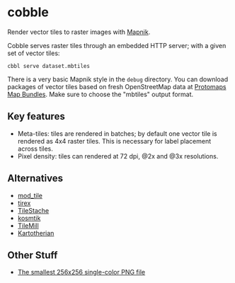 # cobble
Render vector tiles to raster images with [Mapnik](https://github.com/mapnik/mapnik).

Cobble serves raster tiles through an embedded HTTP server; with a given set of vector tiles: 

    cbbl serve dataset.mbtiles
    
There is a very basic Mapnik style in the `debug` directory. You can download packages of vector tiles based on fresh OpenStreetMap data at [Protomaps Map Bundles](http://protomaps.com/bundles). Make sure to choose the "mbtiles" output format.

## Key features

* Meta-tiles: tiles are rendered in batches; by default one vector tile is rendered as 4x4 raster tiles. This is necessary for label placement across tiles.
* Pixel density: tiles can rendered at 72 dpi, @2x and @3x resolutions.

## Alternatives
* [mod_tile](https://github.com/openstreetmap/mod_tile)
* [tirex](https://github.com/openstreetmap/tirex)
* [TileStache](http://tilestache.org)
* [kosmtik](https://github.com/kosmtik/kosmtik)
* [TileMill](https://github.com/tilemill-project/tilemill)
* [Kartotherian](https://github.com/kartotherian/kartotherian)

## Other Stuff
* [The smallest 256x256 single-color PNG file](https://www.mjt.me.uk/posts/smallest-png/)
